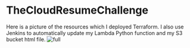 ﻿# TheCloudResumeChallenge
 Here is a picture of the resources which I deployed Terraform. I also use Jenkins to automatically update my Lambda Python function and my S3 bucket html file.
![full](https://user-images.githubusercontent.com/115580347/230984256-46801199-32ee-47ef-bc08-ebea3cad97cc.png)
